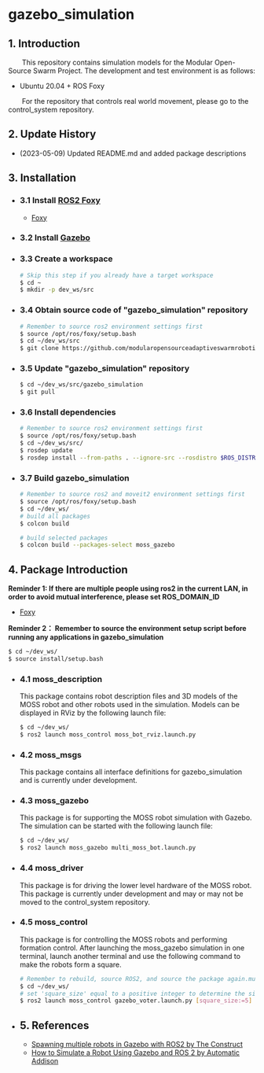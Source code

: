 # gazebo_simulation

## 1. Introduction

&ensp;&ensp;&ensp;&ensp;This repository contains simulation models for the Modular Open-Source Swarm Project. The development and test environment is as follows:
- Ubuntu 20.04 + ROS Foxy

&ensp;&ensp;&ensp;&ensp;For the repository that controls real world movement, please go to the control_system repository.

## 2. Update History
- (2023-05-09) Updated README.md and added package descriptions

## 3. Installation
- ### 3.1 Install [ROS2 Foxy](https://docs.ros.org/) 
  - [Foxy](https://docs.ros.org/en/ros2_documentation/foxy/Installation.html) 

- ### 3.2 Install [Gazebo](https://classic.gazebosim.org/tutorials?tut=install_ubuntu)  

- ### 3.3 Create a workspace
    ```bash
    # Skip this step if you already have a target workspace
    $ cd ~
    $ mkdir -p dev_ws/src
    ```

- ### 3.4 Obtain source code of "gazebo_simulation" repository
    ```bash
    # Remember to source ros2 environment settings first
    $ source /opt/ros/foxy/setup.bash
    $ cd ~/dev_ws/src
    $ git clone https://github.com/modularopensourceadaptiveswarmrobotics/gazebo_simulation.git
    ```

- ### 3.5 Update "gazebo_simulation" repository 
    ```bash
    $ cd ~/dev_ws/src/gazebo_simulation
    $ git pull
    ```

- ### 3.6 Install dependencies
    ```bash
    # Remember to source ros2 environment settings first
    $ source /opt/ros/foxy/setup.bash
    $ cd ~/dev_ws/src/
    $ rosdep update
    $ rosdep install --from-paths . --ignore-src --rosdistro $ROS_DISTRO -y
    ```

- ### 3.7 Build gazebo_simulation
    ```bash
    # Remember to source ros2 and moveit2 environment settings first
    $ source /opt/ros/foxy/setup.bash
    $ cd ~/dev_ws/
    # build all packages
    $ colcon build
    
    # build selected packages
    $ colcon build --packages-select moss_gazebo
    ```

## 4. Package Introduction

__Reminder 1: If there are multiple people using ros2 in the current LAN, in order to avoid mutual interference, please set ROS_DOMAIN_ID__
  - [Foxy](https://docs.ros.org/en/ros2_documentation/foxy/Concepts/About-Domain-ID.html)

__Reminder 2： Remember to source the environment setup script before running any applications in gazebo_simulation__

```bash
$ cd ~/dev_ws/
$ source install/setup.bash
```

- ### 4.1 moss_description
    This package contains robot description files and 3D models of the MOSS robot and other robots used in the simulation. Models can be displayed in RViz by the following launch file:
    ```bash
    $ cd ~/dev_ws/
    $ ros2 launch moss_control moss_bot_rviz.launch.py
    ```


- ### 4.2 moss_msgs  
    This package contains all interface definitions for gazebo_simulation and is currently under development.

- ### 4.3 moss_gazebo
    This package is for supporting the MOSS robot simulation with Gazebo. The simulation can be started with the following launch file:
    ```bash
    $ cd ~/dev_ws/
    $ ros2 launch moss_gazebo multi_moss_bot.launch.py
    ```

- ### 4.4 moss_driver
    This package is for driving the lower level hardware of the MOSS robot. This package is currently under development and may or may not be moved to the control_system repository.

- ### 4.5 moss_control
    This package is for controlling the MOSS robots and performing formation control. After launching the moss_gazebo simulation in one terminal, launch another terminal and use the following command to make the robots form a square.

    ```bash
    # Remember to rebuild, source ROS2, and source the package again.multi_moss_bot
    $ cd ~/dev_ws/
    # set 'square_size' equal to a positive integer to determine the side length of the resultant square (default = 5)
    $ ros2 launch moss_control gazebo_voter.launch.py [square_size:=5]
    ```

- ## 5. References
  - [Spawning multiple robots in Gazebo with ROS2 by The Construct](https://www.theconstructsim.com/spawning-multiple-robots-in-gazebo-with-ros2/)
  - [How to Simulate a Robot Using Gazebo and ROS 2 by Automatic Addison](https://automaticaddison.com/how-to-simulate-a-robot-using-gazebo-and-ros-2/#Test_Your_ROS_2_and_Gazebo_Integration)